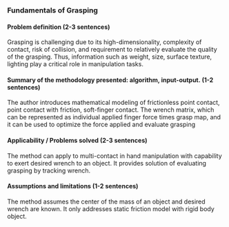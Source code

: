 ### Fundamentals of Grasping
#### Problem definition (2-3 sentences)
Grasping is challenging due to its high-dimensionality, complexity of contact, risk of collision, and requirement to relatively evaluate the quality of the grasping. Thus, information such as weight, size, surface texture, lighting play a critical role in manipulation tasks.

#### Summary of the methodology presented: algorithm, input-output. (1-2 sentences)
The author introduces mathematical modeling of frictionless point contact, point contact with friction, soft-finger contact. The wrench matrix, which can be represented as individual applied finger force times grasp map, and it can be used to optimize the force applied and evaluate grasping
#### Applicability / Problems solved (2-3 sentences)
The method can apply to multi-contact in hand manipulation with capability to exert desired wrench to an object. It provides solution of evaluating grasping by tracking wrench.

#### Assumptions and limitations (1-2 sentences)
The method assumes the center of the mass of an object and desired wrench are known. It only addresses static friction model with rigid body object.